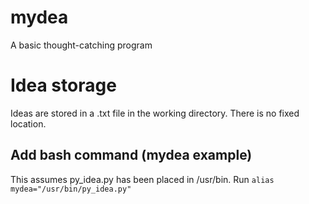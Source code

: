 # mydea
A basic thought-catching program

# Idea storage
Ideas are stored in a .txt file in the working directory. There is no fixed location.

## Add bash command (mydea example)
This assumes py_idea.py has been placed in /usr/bin.
Run `alias mydea="/usr/bin/py_idea.py"`
